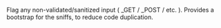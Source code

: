 Flag any non-validated/sanitized input ( _GET / _POST / etc. ).
Provides a bootstrap for the sniffs, to reduce code duplication.